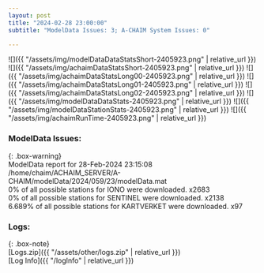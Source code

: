 ```yaml
---
layout: post
title: "2024-02-28 23:00:00"
subtitle: "ModelData Issues: 3; A-CHAIM System Issues: 0"

---
```


![]({{ "/assets/img/modelDataDataStatsShort-2405923.png" | relative_url }})
![]({{ "/assets/img/achaimDataStatsShort-2405923.png" | relative_url }})
![]({{ "/assets/img/achaimDataStatsLong00-2405923.png" | relative_url }})
![]({{ "/assets/img/achaimDataStatsLong01-2405923.png" | relative_url }})
![]({{ "/assets/img/achaimDataStatsLong02-2405923.png" | relative_url }})
![]({{ "/assets/img/modelDataDataStats-2405923.png" | relative_url }})
![]({{ "/assets/img/modelDataStationStats-2405923.png" | relative_url }})
![]({{ "/assets/img/achaimRunTime-2405923.png" | relative_url }})


### ModelData Issues:  
  
{: .box-warning}  
 ModelData report for 28-Feb-2024 23:15:08   
 /home/chaim/ACHAIM_SERVER/A-CHAIM/modelData/2024/059/23/modelData.mat   
 0% of all possible stations for IONO were downloaded. x2683   
 0% of all possible stations for SENTINEL were downloaded. x2138   
 6.689% of all possible stations for KARTVERKET were downloaded. x97   
  


### Logs:  
  
{: .box-note}  
[Logs.zip]({{ "/assets/other/logs.zip" | relative_url }})  
[Log Info]({{ "/logInfo" | relative_url }})  
